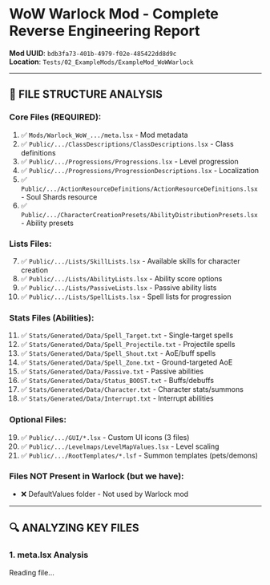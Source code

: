 # WoW Warlock Mod - Complete Reverse Engineering Report

**Mod UUID**: `bdb3fa73-401b-4979-f02e-485422dd8d9c`  
**Location**: `Tests/02_ExampleMods/ExampleMod_WoWWarlock`

---

## 📁 FILE STRUCTURE ANALYSIS

### Core Files (REQUIRED):
1. ✅ `Mods/Warlock_WoW_.../meta.lsx` - Mod metadata
2. ✅ `Public/.../ClassDescriptions/ClassDescriptions.lsx` - Class definitions
3. ✅ `Public/.../Progressions/Progressions.lsx` - Level progression
4. ✅ `Public/.../Progressions/ProgressionDescriptions.lsx` - Localization
5. ✅ `Public/.../ActionResourceDefinitions/ActionResourceDefinitions.lsx` - Soul Shards resource
6. ✅ `Public/.../CharacterCreationPresets/AbilityDistributionPresets.lsx` - Ability presets

### Lists Files:
7. ✅ `Public/.../Lists/SkillLists.lsx` - Available skills for character creation
8. ✅ `Public/.../Lists/AbilityLists.lsx` - Ability score options
9. ✅ `Public/.../Lists/PassiveLists.lsx` - Passive ability lists
10. ✅ `Public/.../Lists/SpellLists.lsx` - Spell lists for progression

### Stats Files (Abilities):
11. ✅ `Stats/Generated/Data/Spell_Target.txt` - Single-target spells
12. ✅ `Stats/Generated/Data/Spell_Projectile.txt` - Projectile spells
13. ✅ `Stats/Generated/Data/Spell_Shout.txt` - AoE/buff spells
14. ✅ `Stats/Generated/Data/Spell_Zone.txt` - Ground-targeted AoE
15. ✅ `Stats/Generated/Data/Passive.txt` - Passive abilities
16. ✅ `Stats/Generated/Data/Status_BOOST.txt` - Buffs/debuffs
17. ✅ `Stats/Generated/Data/Character.txt` - Character stats/summons
18. ✅ `Stats/Generated/Data/Interrupt.txt` - Interrupt abilities

### Optional Files:
19. ✅ `Public/.../GUI/*.lsx` - Custom UI icons (3 files)
20. ✅ `Public/.../Levelmaps/LevelMapValues.lsx` - Level scaling
21. ✅ `Public/.../RootTemplates/*.lsf` - Summon templates (pets/demons)

### Files NOT Present in Warlock (but we have):
- ❌ DefaultValues folder - Not used by Warlock mod

---

## 🔍 ANALYZING KEY FILES

### 1. meta.lsx Analysis

Reading file...
